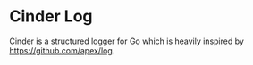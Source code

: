 # Cinder Log

Cinder is a structured logger for Go which is heavily inspired by https://github.com/apex/log.